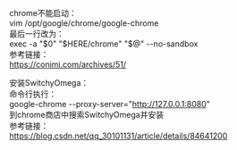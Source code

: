 chrome不能启动：  
vim /opt/google/chrome/google-chrome  
最后一行改为：  
exec -a "$0" "$HERE/chrome" "$@" --no-sandbox  
参考链接：  
https://conimi.com/archives/51/

安装SwitchyOmega：  
命令行执行：  
google-chrome --proxy-server="http://127.0.0.1:8080"  
到chrome商店中搜索SwitchyOmega并安装  
参考链接：  
https://blog.csdn.net/qq_30101131/article/details/84641200

